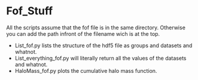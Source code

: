 # Fof_Stuff
All the scripts assume that the fof file is in the same directory. Otherwise you can add the path infront of the filename wich is at the top.

- List_fof.py lists the structure of the hdf5 file as groups and datasets and whatnot.
- List_everything_fof.py will literally return all the values of the datasets and whatnot.
- HaloMass_fof.py plots the cumulative halo mass function.
